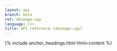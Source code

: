 ```yaml
---
layout: api
branch: beta
ref: dmimage-cpp
language: C++
title: API reference (dmimage-cpp)
---
```

{% include anchor_headings.html html=content %}